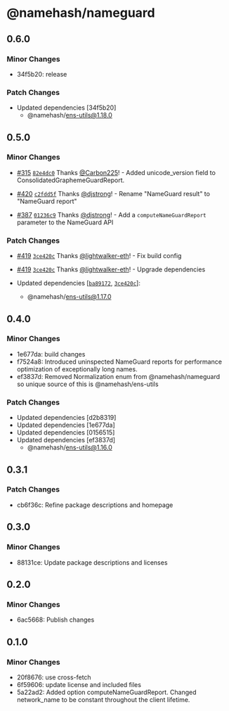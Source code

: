 # @namehash/nameguard

## 0.6.0

### Minor Changes

- 34f5b20: release

### Patch Changes

- Updated dependencies [34f5b20]
  - @namehash/ens-utils@1.18.0

## 0.5.0

### Minor Changes

- [#315](https://github.com/namehash/namekit/pull/315) [`82e4dc0`](https://github.com/namehash/namekit/commit/82e4dc044ef9ccf8d44bc0617e3a77f9d7a94ca8) Thanks [@Carbon225](https://github.com/Carbon225)! - Added unicode_version field to ConsolidatedGraphemeGuardReport.

- [#420](https://github.com/namehash/namekit/pull/420) [`c2fdd5f`](https://github.com/namehash/namekit/commit/c2fdd5f83bc575bd1c7632503cc4da9d87c9da1a) Thanks [@djstrong](https://github.com/djstrong)! - Rename "NameGuard result" to "NameGuard report"

- [#387](https://github.com/namehash/namekit/pull/387) [`01236c9`](https://github.com/namehash/namekit/commit/01236c9e547cb0820b682c7064d73f85942698ae) Thanks [@djstrong](https://github.com/djstrong)! - Add a `computeNameGuardReport` parameter to the NameGuard API

### Patch Changes

- [#419](https://github.com/namehash/namekit/pull/419) [`3ce420c`](https://github.com/namehash/namekit/commit/3ce420ce297392f0285265fed01bd8abf2a68313) Thanks [@lightwalker-eth](https://github.com/lightwalker-eth)! - Fix build config

- [#419](https://github.com/namehash/namekit/pull/419) [`3ce420c`](https://github.com/namehash/namekit/commit/3ce420ce297392f0285265fed01bd8abf2a68313) Thanks [@lightwalker-eth](https://github.com/lightwalker-eth)! - Upgrade dependencies

- Updated dependencies [[`ba89172`](https://github.com/namehash/namekit/commit/ba89172f2d22fbb5a32f7b1939926d5e89f3b2cd), [`3ce420c`](https://github.com/namehash/namekit/commit/3ce420ce297392f0285265fed01bd8abf2a68313)]:
  - @namehash/ens-utils@1.17.0

## 0.4.0

### Minor Changes

- 1e677da: build changes
- f7524a8: Introduced uninspected NameGuard reports for performance optimization of exceptionally long names.
- ef3837d: Removed Normalization enum from @namehash/nameguard so unique source of this is @namehash/ens-utils

### Patch Changes

- Updated dependencies [d2b8319]
- Updated dependencies [1e677da]
- Updated dependencies [0156515]
- Updated dependencies [ef3837d]
  - @namehash/ens-utils@1.16.0

## 0.3.1

### Patch Changes

- cb6f36c: Refine package descriptions and homepage

## 0.3.0

### Minor Changes

- 88131ce: Update package descriptions and licenses

## 0.2.0

### Minor Changes

- 6ac5668: Publish changes

## 0.1.0

### Minor Changes

- 20f8676: use cross-fetch
- 6f59606: update license and included files
- 5a22ad2: Added option computeNameGuardReport. Changed network_name to be constant throughout the client lifetime.
